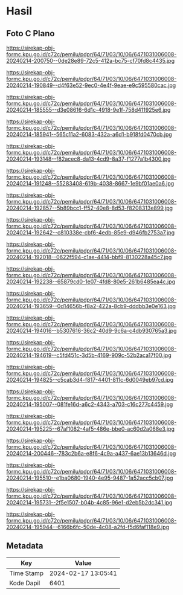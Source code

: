 # Hasil

## Foto C Plano

https://sirekap-obj-formc.kpu.go.id/c72c/pemilu/pdpr/64/71/03/10/06/6471031006008-20240214-200750--0de28e89-72c5-412a-bc75-cf70fd8c4435.jpg

https://sirekap-obj-formc.kpu.go.id/c72c/pemilu/pdpr/64/71/03/10/06/6471031006008-20240214-190849--d4f63e52-9ec0-4e4f-9eae-e9c595580cac.jpg

https://sirekap-obj-formc.kpu.go.id/c72c/pemilu/pdpr/64/71/03/10/06/6471031006008-20240214-185555--d3e08616-6d1c-4918-9e1f-758d411925e6.jpg

https://sirekap-obj-formc.kpu.go.id/c72c/pemilu/pdpr/64/71/03/10/06/6471031006008-20240214-185941--565c11a2-6083-432a-a6d1-b918fd0470cb.jpg

https://sirekap-obj-formc.kpu.go.id/c72c/pemilu/pdpr/64/71/03/10/06/6471031006008-20240214-193148--f82acec8-da13-4cd9-8a37-f1277a1b4300.jpg

https://sirekap-obj-formc.kpu.go.id/c72c/pemilu/pdpr/64/71/03/10/06/6471031006008-20240214-191248--55283408-619b-4038-8667-1e9bf01ae0a6.jpg

https://sirekap-obj-formc.kpu.go.id/c72c/pemilu/pdpr/64/71/03/10/06/6471031006008-20240214-192857--5b89bcc1-ff52-40e8-8d53-f8208313e899.jpg

https://sirekap-obj-formc.kpu.go.id/c72c/pemilu/pdpr/64/71/03/10/06/6471031006008-20240214-192642--c810338e-cbf6-4edb-85e9-d946fb2753a7.jpg

https://sirekap-obj-formc.kpu.go.id/c72c/pemilu/pdpr/64/71/03/10/06/6471031006008-20240214-192018--0622f594-c1ae-4414-bbf9-8130228a45c7.jpg

https://sirekap-obj-formc.kpu.go.id/c72c/pemilu/pdpr/64/71/03/10/06/6471031006008-20240214-192238--65879cd0-1e07-4fd8-80e5-261b6485ea4c.jpg

https://sirekap-obj-formc.kpu.go.id/c72c/pemilu/pdpr/64/71/03/10/06/6471031006008-20240214-193659--0d14656b-f8a2-422a-8cb9-dddbb3e0e163.jpg

https://sirekap-obj-formc.kpu.go.id/c72c/pemilu/pdpr/64/71/03/10/06/6471031006008-20240214-194016--b5307616-36c2-40d9-9c6a-c4db930765a3.jpg

https://sirekap-obj-formc.kpu.go.id/c72c/pemilu/pdpr/64/71/03/10/06/6471031006008-20240214-194619--c5fd451c-3d5b-4169-909c-52b2aca17f00.jpg

https://sirekap-obj-formc.kpu.go.id/c72c/pemilu/pdpr/64/71/03/10/06/6471031006008-20240214-194825--c5cab3d4-f817-4401-811c-6d0049eb97cd.jpg

https://sirekap-obj-formc.kpu.go.id/c72c/pemilu/pdpr/64/71/03/10/06/6471031006008-20240214-195007--081fe16d-a6c2-4343-a703-c16c277c4459.jpg

https://sirekap-obj-formc.kpu.go.id/c72c/pemilu/pdpr/64/71/03/10/06/6471031006008-20240214-195225--67af1082-4af5-486e-bbe0-ac60d2a068e3.jpg

https://sirekap-obj-formc.kpu.go.id/c72c/pemilu/pdpr/64/71/03/10/06/6471031006008-20240214-200446--783c2b6a-e8f6-4c9a-a437-6ae13b13646d.jpg

https://sirekap-obj-formc.kpu.go.id/c72c/pemilu/pdpr/64/71/03/10/06/6471031006008-20240214-195510--e1ba0680-1940-4e95-9487-1a52acc5cb07.jpg

https://sirekap-obj-formc.kpu.go.id/c72c/pemilu/pdpr/64/71/03/10/06/6471031006008-20240214-195731--2f5e1507-b04b-4c85-96e1-d2eb5b2dc341.jpg

https://sirekap-obj-formc.kpu.go.id/c72c/pemilu/pdpr/64/71/03/10/06/6471031006008-20240214-195944--6166b6fc-50de-4c08-a2fd-f5d6faf118e9.jpg


## Metadata

| Key        | Value               |
| ---------- | ------------------- |
| Time Stamp | 2024-02-17 13:05:41 |
| Kode Dapil | 6401                |



